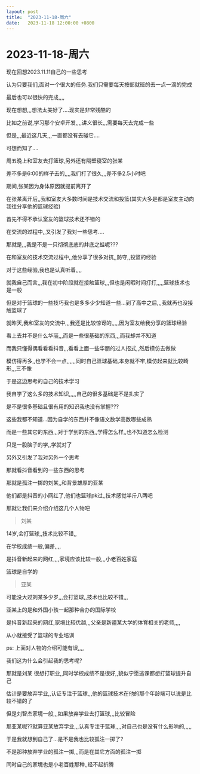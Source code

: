 ```yaml
---
layout: post
title:  "2023-11-18-周六"
date:   2023-11-18 12:00:00 +0800
---
```




# 2023-11-18-周六



 



现在回想2023.11.11自己的一些思考

认为只要我们,面对一个很大的任务.我们只需要每天按部就班的去一点一滴的完成

最后也可以很快的完成,,,,



现在想想,,,想法太美好了....现实是非常残酷的

比如之前说,学习那个安卓开发,,,,讲义很长,,,需要每天去完成一些

但是,,,最近这几天,,,一直都没有去碰它....

可想而知了....





周五晚上和室友去打篮球,另外还有隔壁寝室的张某

差不多是6:00的样子去的,,,,我们打了很久,,,差不多2.5小时吧

期间,张某因为身体原因就提前离开了

在张某离开后,,我和室友大多数时间是技术交流和投篮(其实大多是都是室友主动向我往分享他的篮球经验)

首先不得不承认室友的篮球技术还不错的

在交流的过程中,,又引发了我对一些思考....

那就是,,,我是不是一只彻彻底底的井底之蛙呢???



在和室友的技术交流过程中,,他分享了很多对抗,,防守,,投篮的经验

对于这些经验,我也是认真听着,,,,

就我自己而言,,,我在初中阶段就在接触篮球,,,但也是闲暇时间打打,,,,,篮球技术也是一般

但是对于篮球的一些技巧我也是多多少少知道一些...到了高中之后,,,我就再也没接触篮球了



就昨天,我和室友的交流中,,,我还是比较惊讶的,,,,,因为室友给我分享的篮球经验

看上去并不是什么华丽,,,而是一些很基础的东西,,,而我却并不知道

而我只懂得偶看看看抖音,,,看看上面一些华丽的过人招式,,然后模仿去做做

模仿得再多,,也学不会一点,,,,,,同时自己篮球基础,本身就不牢,模仿起来就比较畸形,,,三不像



于是这边思考的自己的技术学习

我自学了这么多的技术知识,,,,,自己的很多基础是不是扎实了

是不是很多基础且很有用的知识我也没有掌握???

这些我都不知道...因为自学的东西并不像语文数学高数哪些成熟

而是一些其它的东西,,,对于学到的东西,,学得怎么样,,也不知道怎么检测

只是一股脑子的学,,学就对了









另外又引发了我对另外一个思考

那就看抖音看到的一些东西的思考

那就是孤注一掷的刘某,,和背景雄厚的亚某

他们都是抖音的小网红了,他们也篮球pk过,,技术感觉半斤八两吧



那就让我们来介绍介绍这几个人物吧

> 刘某 

14岁,会打篮球,,技术比较不错,,

在学校成绩一般,偏差,,,,

是抖音新起来的网红,,,,家境应该比较一般,,,小老百姓家庭

篮球是自学的



> 亚某

可能没大过刘某多少岁,,,会打篮球,,技术也比较不错,,,

亚某上的是和外国小孩一起那种合办的国际学校

是抖音新起来的网红,家境比较优越,,,父亲是新疆某大学的体育相关的老师,,,,

从小就接受了篮球的专业培训

ps: 上面对人物的介绍可能有误,,,,



我们这为什么会引起我的思考呢?

那就是刘某 很想打职业,,同时学校成绩不是很好,,貌似宁愿逃课都想打篮球提升自己

估计是要放弃学业,,认证专注于篮球,,,他的篮球技术在他的那个年龄端可以说是比较不错的了

但是刘智杰家境一般,,,如果放弃学业去打篮球,,,比较冒险



那亚某呢??就算亚某放弃学业,,,认真专注于篮球,,,,对自己也是没有什么影响的,,,,,



于是我就想到自己了...是不是我也比较孤注一掷了?

不是那种放弃学业的孤注一掷,,,而是在其它方面的孤注一掷

同时自己的家境也是小老百姓那种,,经不起折腾

















